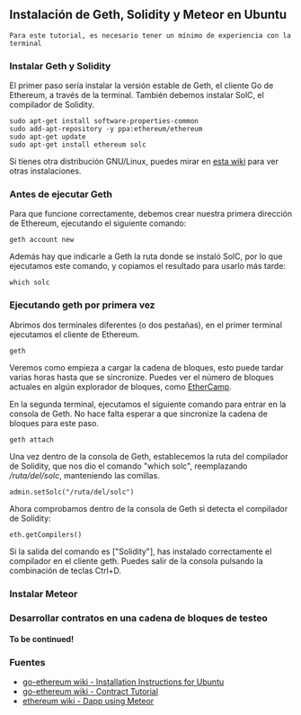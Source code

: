 ## Instalación de Geth, Solidity y Meteor en Ubuntu
                                                                                                                                                                                                                                                                                                                                                                                                                                                                 
`Para este tutorial, es necesario tener un mínimo de experiencia con la terminal` 

### Instalar Geth y Solidity
El primer paso sería instalar la versión estable de Geth, el cliente Go de Ethereum, a través de la terminal. También debemos instalar SolC, el compilador de Solidity.
```
sudo apt-get install software-properties-common
sudo add-apt-repository -y ppa:ethereum/ethereum
sudo apt-get update
sudo apt-get install ethereum solc
```

Si tienes otra distribución GNU/Linux, puedes mirar en [esta wiki](https://github.com/ethereum/go-ethereum/wiki/Building-Ethereum "Building Ethereum") para ver otras instalaciones.

### Antes de ejecutar Geth

Para que funcione correctamente, debemos crear nuestra primera dirección de Ethereum, ejecutando el siguiente comando:
  
``geth account new``
  
Además hay que indicarle a Geth la ruta donde se instaló SolC, por lo que ejecutamos este comando, y copiamos el resultado para usarlo más tarde:  
  
``which solc``

### Ejecutando geth por primera vez 

Abrimos dos terminales diferentes (o dos pestañas), en el primer terminal ejecutamos el cliente de Ethereum.
  
``geth``
  
Veremos como empieza a cargar la cadena de bloques, esto puede tardar varias horas hasta que se sincronize. Puedes ver el número de bloques actuales en algún explorador de bloques, como [EtherCamp](https://live.ether.camp/ "Explorador de bloques EtherCamp"). 

En la segunda terminal, ejecutamos el siguiente comando para entrar en la consola de Geth. No hace falta esperar a que sincronize la cadena de bloques para este paso.
  
``geth attach``
  
Una vez dentro de la consola de Geth, establecemos la ruta del compilador de Solidity, que nos dio el comando "which solc", reemplazando */ruta/del/solc*, manteniendo las comillas.
  
``admin.setSolc("/ruta/del/solc")``
  
Ahora comprobamos dentro de la consola de Geth si detecta el compilador de Solidity:
  
``eth.getCompilers()``
  
Si la salida del comando es ["Solidity"], has instalado correctamente el compilador en el cliente geth. Puedes salir de la consola pulsando la combinación de teclas Ctrl+D.
  
### Instalar Meteor 

### Desarrollar contratos en una cadena de bloques de testeo

#### To be continued!

### Fuentes
* [ go-ethereum wiki - Installation Instructions for Ubuntu](https://github.com/ethereum/go-ethereum/wiki/Installation-Instructions-for-Ubuntu) 
* [go-ethereum wiki - Contract Tutorial](https://github.com/ethereum/go-ethereum/wiki/Contract-Tutorial) 
* [ ethereum wiki - Dapp using Meteor ](https://github.com/ethereum/wiki/wiki/Dapp-using-Meteor) 
